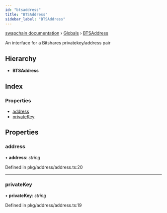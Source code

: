 ```yaml
---
id: "btsaddress"
title: "BTSAddress"
sidebar_label: "BTSAddress"
---
```


[swapchain documentation](../index.md) › [Globals](../globals.md) › [BTSAddress](btsaddress.md)

An interface for a Bitshares privatekey/address pair

## Hierarchy

- **BTSAddress**

## Index

### Properties

- [address](btsaddress.md#address)
- [privateKey](btsaddress.md#privatekey)

## Properties

### address

• **address**: _string_

Defined in pkg/address/address.ts:20

---

### privateKey

• **privateKey**: _string_

Defined in pkg/address/address.ts:19
